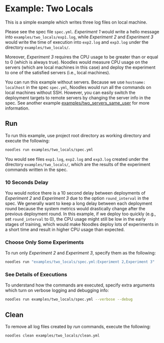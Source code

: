 # Example: Two Locals

This is a simple example which writes three log files on local machine.

Please see the spec file `spec.yml`. *Experiment 1* would write a hello message into `examples/two_locals/exp1.log`, while *Experiment 2* and *Experiment 3* would write the time of execution into `exp2.log` and `exp3.log` under the directory `examples/two_locals/`.

Moreover, *Experiment 3* requires the CPU usage to be greater than or equal to 0 (which is always true). Noodles would measure CPU usage on the servers (which are local machines in this case) and deploy the experiment to one of the satisfied servers (i.e., local machines).

You can run this example without servers. Because we use `hostname: localhost` in the spec `spec.yml`, Noodles would run all the commands on local machines without SSH. However, you can easily switch the deployment targets to remote servers by changing the server info in the spec. See another example [examples/two_servers_same_user](../../examples/two_servers_same_user/README.md) for more information.

## Run

To run this example, use project root directory as working directory and execute the following:

```bash
noodles run examples/two_locals/spec.yml
```

You would see files `exp1.log`, `exp2.log` and `exp3.log` created under the directory `examples/two_locals/`, which are the results of the experiment commands written in the spec.

### 10 Seconds Delay

You would notice there is a 10 second delay between deployments of *Experiment 2* and *Experiment 3* due to the option `round_interval` in the spec. We generally want to keep a long delay between each deployment round because the system metrics would drastically change after the previous deployment round. In this example, if we deploy too quickly (e.g., set `round_interval` to 0), the CPU usage might still be low in the early stages of training, which would make Noodles deploy lots of experiments in a short time and result in higher CPU usage than expected.

### Choose Only Some Experiments

To run only *Experiment 2* and *Experiment 3*, specify them as the following:

```bash
noodles run "examples/two_locals/spec.yml:Experiment 2,Experiment 3"
```

### See Details of Executions

To understand how the commands are executed, specify extra arguments which turn on verbose logging and debugging info:

```bash
noodles run examples/two_locals/spec.yml --verbose --debug
```

## Clean

To remove all log files created by *run* commands, execute the following:

```bash
noodles clean examples/two_locals/clean.yml
```
